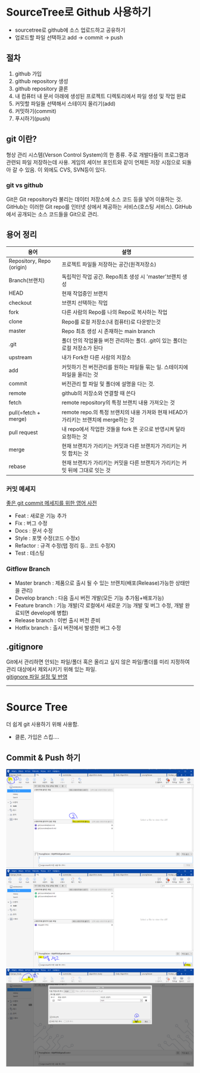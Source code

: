 # SourceTree로 Github 사용하기
- sourcetree로 github에 소스 업로드하고 공유하기
- 업로드할 파일 선택하고 add -> commit -> push
## 절차
1. github 가입
2. github repository 생성
3. github repository 클론
4. 내 컴퓨터 내 문서 아래에 생성된 프로젝트 디렉토리에서 파일 생성 및 작업 완료
5. 커밋할 파일들 선택해서 스테이지 올리기(add)
6. 커밋하기(commit)
7. 푸시하기(push)

## git 이란?
형상 관리 시스템(Verson Control System)의 한 종류. 주로 개발다들이 프로그램과 관련되 파일 저장하는데 사용. 게임의 세이브 포인트와 같이 언제든 저장 시점으로 되돌아 갈 수 있음. 이 외에도 CVS, SVN등이 있다.
### git vs github
Git은 Git repository라 불리는 데이터 저장소에 소스 코드 등을 넣어 이용하는 것.     
GitHub는 이러한 Git repo를 인터넷 상에서 제공하는 서비스(호스팅 서비스). GitHub에서 공개되는 소스 코드들을 Git으로 관리.

## 용어 정리
|용어|설명|
|----|-------------|
|Repository, Repo (origin)|프로젝트 파일들 저장하는 공간(원격저장소)|
|Branch(브랜치)|독립적인 작업 공간. Repo최초 생성 시 'master'브랜치 생성|
|HEAD|현재 작업중인 브랜치|
|checkout|브랜치 선택하는 작업|
|fork|다른 사람의 Repo를 나의 Repo로 복사하는 작업|
|clone|Repo를 로컬 저장소(내 컴퓨터)로 다운받는것|
|master|Repo 최초 생성 시 존재하는 main branch|
|.git|폴더 안의 작업물들 버전 관리하는 폴더. .git이 있는 폴더는 로컬 저장소가 된다|
|upstream|내가 Fork한 다른 사람의 저장소|
|add|커밋하기 전 버전관리를 원하는 파일들 묶는 일. 스테이지에 파일을 올리는 것|
|commit|버전관리 할 파일 및 폴더에 설명을 다는 것.|
|remote|github의 저장소와 연결할 때 쓴다|
|fetch|remote repository의 특정 브랜치 내용 가져오는 것|
|pull(=fetch + merge)|remote repo.의 특정 브랜치의 내용 가져와 현재 HEAD가 가리키는 브랜치에 merge하는 것|
|pull request|내 repo에서 작업한 것들을 fork 뜬 곳으로 반영시켜 달라 요청하는 것|
|merge|현재 브랜치가 가리키는 커밋과 다른 브랜치가 가리키는 커밋 합치는 것|
|rebase|현재 브랜치가 가리키는 커밋을 다른 브랜치가 가리키는 커밋 뒤에 그대로 잇는 것|

    
### 커밋 메세지
[좋은 git commit 메세지를 위한 영어 사전](https://blog.ull.im/engineering/2019/03/10/logs-on-git.html)
- Feat : 새로운 기능 추가
- Fix : 버그 수정
- Docs : 문서 수정
- Style : 포맷 수정(코드 수정x)
- Refactor : 규격 수정(탭 정리 등.. 코드 수정X)
- Test : 테스팅

### Gitflow Branch
- Master branch : 제품으로 출시 될 수 있는 브랜치(배포(Release)가능한 상태만을 관리)
- Develop branch : 다음 출시 버전 개발(모든 기능 추가됨+배포가능)
- Feature branch : 기능 개발(각 로컬에서 새로운 기능 개발 및 버그 수정, 개발 완료되면 develop에 병합)
- Release branch : 이번 출시 버전 준비
- Hotfix branch : 출시 버전에서 발생한 버그 수정

## .gitignore
Git에서 관리하면 안되는 파일/폴더 혹은 올리고 싶지 않은 파일/폴더를 미리 지정하여 관리 대상에서 제외시키기 위해 있는 파일.     
[gitignore 파일 설정 및 반영](https://blog.naver.com/PostView.nhn?blogId=simpolor&logNo=221065977618&categoryNo=27&parentCategoryNo=0&viewDate=&currentPage=1&postListTopCurrentPage=&from=postList&userTopListOpen=true&userTopListCount=5&userTopListManageOpen=false&userTopListCurrentPage=1)

-----
# Source Tree
더 쉽게 git 사용하기 위해 사용함.
- 클론, 가입은 스킵....

## Commit & Push 하기
![git01](/.img/git01.PNG)
![git02](/.img/git02.PNG)
![git03](/.img/git03.PNG)